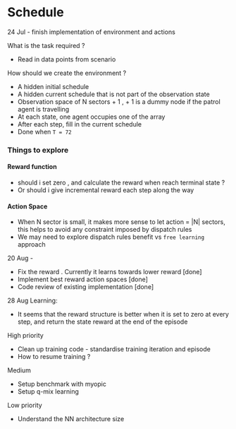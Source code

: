 # Schedule 

24 Jul - finish implementation of environment and actions

What is the task required ? 

- Read in data points from scenario 

How should we create the environment ?

* A hidden initial schedule
* A hidden current schedule that is not part of the observation state 
* Observation space of N sectors + 1 , + 1 is a dummy node if the patrol agent is travelling
* At each state, one agent occupies one of the array 
* After each step, fill in the current schedule
* Done when `T = 72`

### Things to explore
#### Reward function 
* should i set zero , and calculate the reward when reach terminal state ?
* Or should i give incremental reward each step along the way

#### Action Space
* When N sector is small, it makes more sense to let action = |N| sectors, this helps to avoid any constraint imposed 
by dispatch rules
* We may need to explore dispatch rules benefit vs `free learning` approach

20 Aug - 
* Fix the reward . Currently it learns towards lower reward [done]
* Implement best reward action spaces [done]
* Code review of existing implementation [done]

28 Aug
Learning:
* It seems that the reward structure is better when it is set to zero at every step, and return the state reward
  at the end of the episode

High priority
* Clean up training code - standardise training iteration and episode
* How to resume training ?

Medium
* Setup benchmark with myopic 
* Setup q-mix learning

Low priority
* Understand the NN architecture size
